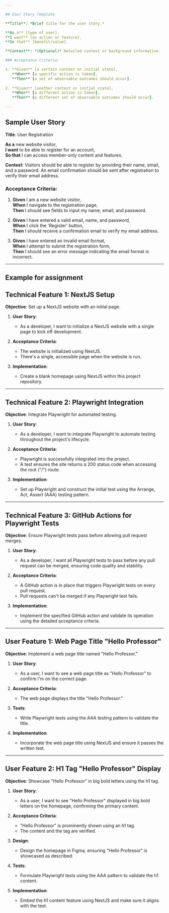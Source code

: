 ```yaml
---

## User Story Template

**Title**: *Brief title for the user story.*

**As a** [type of user],  
**I want** [an action or feature],  
**So that** [benefit/value].

**Context**: *(Optional)* Detailed context or background information.

### Acceptance Criteria:

1. **Given** [a certain context or initial state],  
   **When** [a specific action is taken],  
   **Then** [a set of observable outcomes should occur].
   
2. **Given** [another context or initial state],  
   **When** [a different action is taken],  
   **Then** [a different set of observable outcomes should occur].

---
```


## Sample User Story

**Title**: User Registration

**As a** new website visitor,  
**I want** to be able to register for an account,  
**So that** I can access member-only content and features.

**Context**: Visitors should be able to register by providing their name, email, and a password. An email confirmation should be sent after registration to verify their email address.

### Acceptance Criteria:

1. **Given** I am a new website visitor,  
   **When** I navigate to the registration page,  
   **Then** I should see fields to input my name, email, and password.
   
2. **Given** I have entered a valid email, name, and password,  
   **When** I click the 'Register' button,  
   **Then** I should receive a confirmation email to verify my email address.

3. **Given** I have entered an invalid email format,  
   **When** I attempt to submit the registration form,  
   **Then** I should see an error message indicating the email format is incorrect.

---

## Example for assignment

## **Technical Feature 1: NextJS Setup** 
**Objective**: Set up a NextJS website with an initial page.

1. **User Story**:  
   - As a developer, I want to initialize a NextJS website with a single page to kick off development.

2. **Acceptance Criteria**:  
   - The website is initialized using NextJS.
   - There's a single, accessible page when the website is run.

3. **Implementation**:  
   - Create a blank homepage using NextJS within this project repository.

---

## **Technical Feature 2: Playwright Integration** 
**Objective**: Integrate Playwright for automated testing.

1. **User Story**:  
   - As a developer, I want to integrate Playwright to automate testing throughout the project's lifecycle.

2. **Acceptance Criteria**:  
   - Playwright is successfully integrated into the project.
   - A test ensures the site returns a 200 status code when accessing the root ("/") route.

3. **Implementation**:  
   - Set up Playwright and construct the initial test using the Arrange, Act, Assert (AAA) testing pattern.

---

## **Technical Feature 3: GitHub Actions for Playwright Tests** 
**Objective**: Ensure Playwright tests pass before allowing pull request merges.

1. **User Story**:  
   - As a developer, I want all Playwright tests to pass before any pull request can be merged, ensuring code quality and stability.

2. **Acceptance Criteria**:  
   - A GitHub action is in place that triggers Playwright tests on every pull request.
   - Pull requests can't be merged if any Playwright test fails.

3. **Implementation**:  
   - Implement the specified GitHub action and validate its operation using the detailed acceptance criteria.

---

## **User Feature 1: Web Page Title "Hello Professor"** 
**Objective**: Implement a web page title named "Hello Professor."

1. **User Story**:  
   - As a user, I want to see a web page title as "Hello Professor" to confirm I'm on the correct page.

2. **Acceptance Criteria**:  
   - The web page displays the title "Hello Professor."

3. **Tests**:  
   - Write Playwright tests using the AAA testing pattern to validate the title.

4. **Implementation**:  
   - Incorporate the web page title using NextJS and ensure it passes the written test.

---

## **User Feature 2: H1 Tag "Hello Professor" Display** 
**Objective**: Showcase "Hello Professor" in big bold letters using the h1 tag.

1. **User Story**:  
   - As a user, I want to see "Hello Professor" displayed in big bold letters on the homepage, confirming the primary content.

2. **Acceptance Criteria**:  
   - "Hello Professor" is prominently shown using an h1 tag.
   - The content and the tag are verified.

3. **Design**:  
   - Design the homepage in Figma, ensuring "Hello Professor" is showcased as described.

4. **Tests**:  
   - Formulate Playwright tests using the AAA pattern to validate the h1 content.

5. **Implementation**:  
   - Embed the h1 content feature using NextJS and make sure it aligns with the test.

